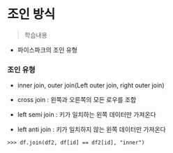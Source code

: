 # 조인 방식
> 학습내용
- 파이스파크의 조인 유형


### 조인 유형
- inner join, outer join(Left outer join, right outer join)
 
- cross join : 왼쪽과 오른쪽의 모든 로우를 조합
- left semi join : 키가 일치하는 왼쪽 데이터만 가져온다
- left anti join : 키가 일치하지 않는 왼쪽 데이터만 가져온다

```
>>> df.join(df2, df[id] == df2[id], "inner")
```

